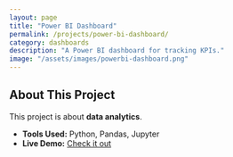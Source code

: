 ```yaml
---
layout: page
title: "Power BI Dashboard"
permalink: /projects/power-bi-dashboard/
category: dashboards
description: "A Power BI dashboard for tracking KPIs."
image: "/assets/images/powerbi-dashboard.png"
---
```


## About This Project

This project is about **data analytics**. 

- **Tools Used:** Python, Pandas, Jupyter
- **Live Demo:** [Check it out](https://example.com)
